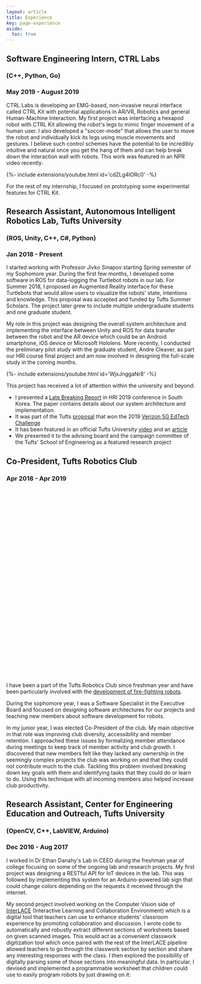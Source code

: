 ```yaml
---
layout: article
title: Experience
key: page-experience
aside:
  toc: true
---
```

## Software Engineering Intern, CTRL Labs
### (C++, Python, Go)
### May 2019 - August 2019

CTRL Labs is developing an EMG-based, non-invasive neural interface called CTRL Kit with potential applications in AR/VR, Robotics and general Human-Machine Interaction. My first project was interfacing a hexapod robot with CTRL Kit allowing the robot's legs to mimic finger movement of a human user. I also developed a "soccer-mode" that allows the user to move the robot and individually kick its legs using muscle movements and gestures. I believe such control schemes have the potential to be incredibly intuitive and natural once you get the hang of them and can help break down the interaction wall with robots. This work was featured in an NPR video recently:
<div>{%- include extensions/youtube.html id='cdZLg4IORc0' -%}</div>

For the rest of my internship, I focused on prototyping some experimental features for CTRL Kit. 

## Research Assistant, Autonomous Intelligent Robotics Lab, Tufts University 
### (ROS, Unity, C++, C#, Python)
### Jan 2018 - Present

I started working with Professor Jivko Sinapov starting Spring semester of my Sophomore year. During the first few months, I developed some software in ROS for data-logging the Turtlebot robots in our lab. For Summer 2018, I proposed an Augmented Reality interface for these Turtlebots that would allow users to visualize the robots' state, intentions and knowledge. This proposal was accepted and funded by Tufts Summer Scholars. The project later grew to include multiple undergraduate students and one graduate student. 

My role in this project was designing the overall system architecture and implementing the interface between Unity and ROS for data transfer between the robot and the AR device which could be an Android smartphone, iOS device or Microsoft Hololens. More recently, I conducted the preliminary pilot study with the graduate student, Andre Cleaver, as part our HRI course final project and am now involved in designing the full-scale study in the coming months. 

<div>{%- include extensions/youtube.html id='WjxJnggaNr8' -%}</div>

This project has received a lot of attention within the university and beyond:
- I presented a [Late Breaking Report](https://ieeexplore.ieee.org/document/8673191) in HRI 2019 conference in South Korea. The paper contains details about our system architecture and implementation.
- It was part of the Tufts [proposal](https://www.eecs.tufts.edu/~jsinapov/VAR5G/) that won the 2019 [Verizon 5G EdTech Challenge](https://www.5gedtechchallenge.com/)
- It has been featured in an official Tufts University [video](https://www.youtube.com/watch?v=9_9RNRNd9y8) and an [article](https://now.tufts.edu/articles/hands-research-undergraduates)
- We presented it to the advising board and the campaign committee of the Tufts' School of Engineering as a featured research project


## Co-President, Tufts Robotics Club
### Apr 2018 - Apr 2019

<div class="hero hero--dark" style='height: 500px; background-image: url("/assets/images/experience/club.JPG");'>
</div>

I have been a part of the Tufts Robotics Club since freshman year and have been particularly involved with the [development of fire-fighting robots](/projects.html#trinity-college-international-fire-fighting-robot-contest). 

During the sophomore year, I was a Software Specialist in the Executive Board and focused on designing software architectures for our projects and teaching new members about software development for robots. 

In my junior year, I was elected Co-President of the club. My main objective in that role was improving club diversity, accessibility and member retention. I approached these issues by formalizing member attendance during meetings to keep track of member activity and club growth. I discovered that new members felt like they lacked any ownership in the seemingly complex projects the club was working on and that they could not contribute much to the club. Tackling this problem involved breaking down key goals with them and identifying tasks that they could do or learn to do. Using this technique with all incoming members also helped increase club productivity.

## Research Assistant, Center for Engineering Education and Outreach, Tufts University
### (OpenCV, C++, LabVIEW, Arduino)
### Dec 2016 - Aug 2017
I worked in Dr Ethan Danahy's Lab in CEEO during the freshman year of college focusing on some of the ongoing lab and research projects. My first project was designing a RESTful API for IoT devices in the lab. This was followed by implementing this system for an Arduino-powered lab sign that could change colors depending on the requests it received through the internet. 

My second project involved working on the Computer Vision side of [InterLACE](https://ceeo.tufts.edu/research/projectsInterLACE.htm) (Interactive Learning and Collaboration Environment) which is a digital tool that teachers can use to enhance students' classroom experience by promoting collaboration and discussion. I wrote code to automatically and robustly extract different sections of worksheets based on given scanned images. This would act as a convenient classwork digitization tool which once paired with the rest of the InterLACE pipeline allowed teachers to go through the classwork section by section and share any interesting responses with the class. I then explored the possibility of digitally parsing some of those sections into meaningful data. In particular, I devised and implemented a programmable worksheet that children could use to easily program robots by just drawing on it:
<div class="hero hero--dark" style='height: 420px; background-image: url("/assets/images/experience/worksheet.PNG");'>
</div>